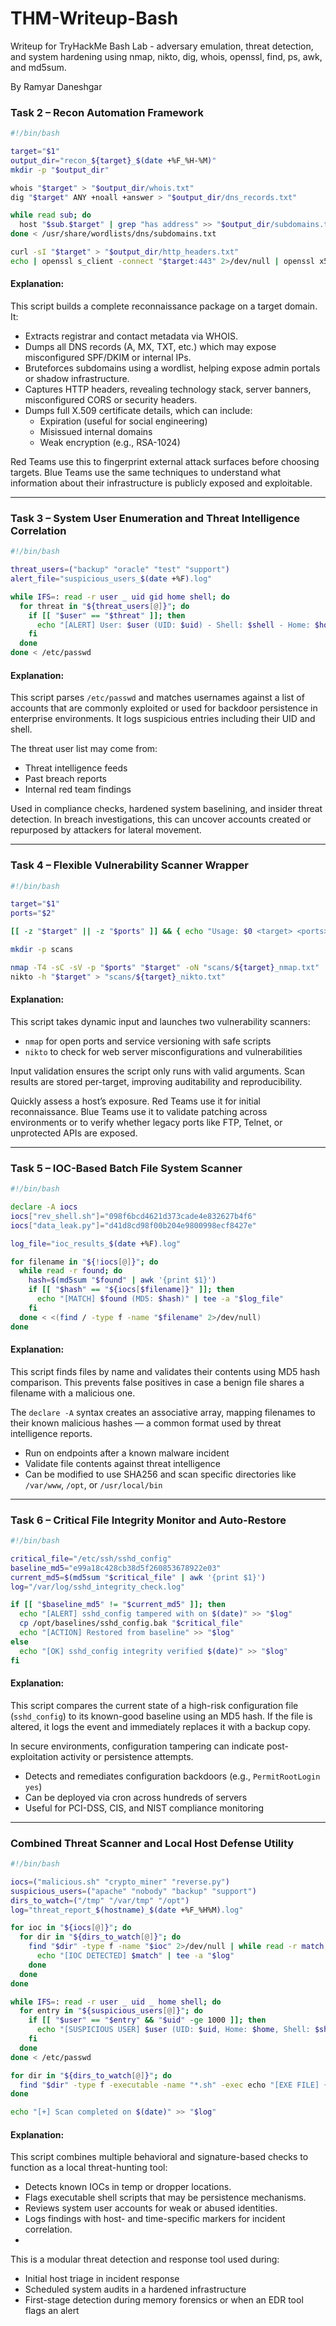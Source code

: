 # THM-Writeup-Bash
Writeup for TryHackMe Bash Lab - adversary emulation, threat detection, and system hardening using nmap, nikto, dig, whois, openssl, find, ps, awk, and md5sum.

By Ramyar Daneshgar 

### Task 2 – Recon Automation Framework

```bash
#!/bin/bash

target="$1"
output_dir="recon_${target}_$(date +%F_%H-%M)"
mkdir -p "$output_dir"

whois "$target" > "$output_dir/whois.txt"
dig "$target" ANY +noall +answer > "$output_dir/dns_records.txt"

while read sub; do
  host "$sub.$target" | grep "has address" >> "$output_dir/subdomains.txt"
done < /usr/share/wordlists/dns/subdomains.txt

curl -sI "$target" > "$output_dir/http_headers.txt"
echo | openssl s_client -connect "$target:443" 2>/dev/null | openssl x509 -noout -text > "$output_dir/cert_info.txt"
```

#### Explanation:
This script builds a complete reconnaissance package on a target domain. It:
- Extracts registrar and contact metadata via WHOIS.
- Dumps all DNS records (A, MX, TXT, etc.) which may expose misconfigured SPF/DKIM or internal IPs.
- Bruteforces subdomains using a wordlist, helping expose admin portals or shadow infrastructure.
- Captures HTTP headers, revealing technology stack, server banners, misconfigured CORS or security headers.
- Dumps full X.509 certificate details, which can include:
  - Expiration (useful for social engineering)
  - Misissued internal domains
  - Weak encryption (e.g., RSA-1024)

Red Teams use this to fingerprint external attack surfaces before choosing targets. Blue Teams use the same techniques to understand what information about their infrastructure is publicly exposed and exploitable.

---

### Task 3 – System User Enumeration and Threat Intelligence Correlation

```bash
#!/bin/bash

threat_users=("backup" "oracle" "test" "support")
alert_file="suspicious_users_$(date +%F).log"

while IFS=: read -r user _ uid gid home shell; do
  for threat in "${threat_users[@]}"; do
    if [[ "$user" == "$threat" ]]; then
      echo "[ALERT] User: $user (UID: $uid) - Shell: $shell - Home: $home" >> "$alert_file"
    fi
  done
done < /etc/passwd
```

#### Explanation:
This script parses `/etc/passwd` and matches usernames against a list of accounts that are commonly exploited or used for backdoor persistence in enterprise environments. It logs suspicious entries including their UID and shell.

The threat user list may come from:
- Threat intelligence feeds
- Past breach reports
- Internal red team findings

Used in compliance checks, hardened system baselining, and insider threat detection. In breach investigations, this can uncover accounts created or repurposed by attackers for lateral movement.

---

### Task 4 – Flexible Vulnerability Scanner Wrapper

```bash
#!/bin/bash

target="$1"
ports="$2"

[[ -z "$target" || -z "$ports" ]] && { echo "Usage: $0 <target> <ports>"; exit 1; }

mkdir -p scans

nmap -T4 -sC -sV -p "$ports" "$target" -oN "scans/${target}_nmap.txt"
nikto -h "$target" > "scans/${target}_nikto.txt"
```

#### Explanation:
This script takes dynamic input and launches two vulnerability scanners:
- `nmap` for open ports and service versioning with safe scripts
- `nikto` to check for web server misconfigurations and vulnerabilities

Input validation ensures the script only runs with valid arguments. Scan results are stored per-target, improving auditability and reproducibility.

Quickly assess a host’s exposure. Red Teams use it for initial reconnaissance. Blue Teams use it to validate patching across environments or to verify whether legacy ports like FTP, Telnet, or unprotected APIs are exposed.

---

### Task 5 – IOC-Based Batch File System Scanner

```bash
#!/bin/bash

declare -A iocs
iocs["rev_shell.sh"]="098f6bcd4621d373cade4e832627b4f6"
iocs["data_leak.py"]="d41d8cd98f00b204e9800998ecf8427e"

log_file="ioc_results_$(date +%F).log"

for filename in "${!iocs[@]}"; do
  while read -r found; do
    hash=$(md5sum "$found" | awk '{print $1}')
    if [[ "$hash" == "${iocs[$filename]}" ]]; then
      echo "[MATCH] $found (MD5: $hash)" | tee -a "$log_file"
    fi
  done < <(find / -type f -name "$filename" 2>/dev/null)
done
```

#### Explanation:
This script finds files by name and validates their contents using MD5 hash comparison. This prevents false positives in case a benign file shares a filename with a malicious one.

The `declare -A` syntax creates an associative array, mapping filenames to their known malicious hashes — a common format used by threat intelligence reports.

- Run on endpoints after a known malware incident
- Validate file contents against threat intelligence
- Can be modified to use SHA256 and scan specific directories like `/var/www`, `/opt`, or `/usr/local/bin`

---

### Task 6 – Critical File Integrity Monitor and Auto-Restore

```bash
#!/bin/bash

critical_file="/etc/ssh/sshd_config"
baseline_md5="e99a18c428cb38d5f260853678922e03"
current_md5=$(md5sum "$critical_file" | awk '{print $1}')
log="/var/log/sshd_integrity_check.log"

if [[ "$baseline_md5" != "$current_md5" ]]; then
  echo "[ALERT] sshd_config tampered with on $(date)" >> "$log"
  cp /opt/baselines/sshd_config.bak "$critical_file"
  echo "[ACTION] Restored from baseline" >> "$log"
else
  echo "[OK] sshd_config integrity verified $(date)" >> "$log"
fi
```

#### Explanation:
This script compares the current state of a high-risk configuration file (`sshd_config`) to its known-good baseline using an MD5 hash. If the file is altered, it logs the event and immediately replaces it with a backup copy.

In secure environments, configuration tampering can indicate post-exploitation activity or persistence attempts.

- Detects and remediates configuration backdoors (e.g., `PermitRootLogin yes`)
- Can be deployed via cron across hundreds of servers
- Useful for PCI-DSS, CIS, and NIST compliance monitoring

---

### Combined Threat Scanner and Local Host Defense Utility

```bash
#!/bin/bash

iocs=("malicious.sh" "crypto_miner" "reverse.py")
suspicious_users=("apache" "nobody" "backup" "support")
dirs_to_watch=("/tmp" "/var/tmp" "/opt")
log="threat_report_$(hostname)_$(date +%F_%H%M).log"

for ioc in "${iocs[@]}"; do
  for dir in "${dirs_to_watch[@]}"; do
    find "$dir" -type f -name "$ioc" 2>/dev/null | while read -r match; do
      echo "[IOC DETECTED] $match" | tee -a "$log"
    done
  done
done

while IFS=: read -r user _ uid _ home shell; do
  for entry in "${suspicious_users[@]}"; do
    if [[ "$user" == "$entry" && "$uid" -ge 1000 ]]; then
      echo "[SUSPICIOUS USER] $user (UID: $uid, Home: $home, Shell: $shell)" | tee -a "$log"
    fi
  done
done < /etc/passwd

for dir in "${dirs_to_watch[@]}"; do
  find "$dir" -type f -executable -name "*.sh" -exec echo "[EXE FILE] {}" \; >> "$log"
done

echo "[+] Scan completed on $(date)" >> "$log"
```

#### Explanation:
This script combines multiple behavioral and signature-based checks to function as a local threat-hunting tool:
- Detects known IOCs in temp or dropper locations.
- Flags executable shell scripts that may be persistence mechanisms.
- Reviews system user accounts for weak or abused identities.
- Logs findings with host- and time-specific markers for incident correlation.
- 
This is a modular threat detection and response tool used during:
- Initial host triage in incident response
- Scheduled system audits in a hardened infrastructure
- First-stage detection during memory forensics or when an EDR tool flags an alert
